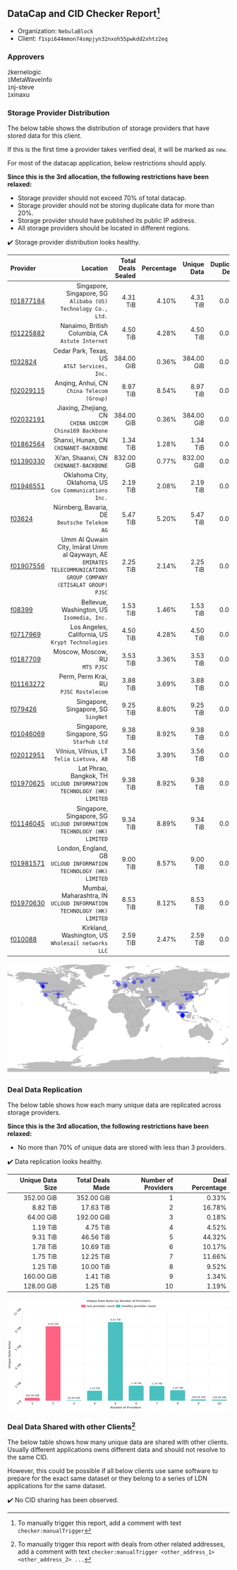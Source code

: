 ## DataCap and CID Checker Report[^1]
 - Organization: `NebulaBlock`
 - Client: `f1spi644mmon74smpjyn32nxoh55pwkdd2xhtz2eq`
### Approvers
`2`kernelogic<br/>`1`MetaWaveInfo<br/>`1`nj-steve<br/>`1`xinaxu

### Storage Provider Distribution
The below table shows the distribution of storage providers that have stored data for this client.

If this is the first time a provider takes verified deal, it will be marked as `new`.

For most of the datacap application, below restrictions should apply.

**Since this is the 3rd allocation, the following restrictions have been relaxed:**
 - Storage provider should not exceed 70% of total datacap.
 - Storage provider should not be storing duplicate data for more than 20%.
 - Storage provider should have published its public IP address.
 - All storage providers should be located in different regions.

✔️ Storage provider distribution looks healthy.

| Provider                                              |                                                                                                            Location | Total Deals Sealed | Percentage | Unique Data | Duplicate Deals |
| :---------------------------------------------------- | ------------------------------------------------------------------------------------------------------------------: | -----------------: | ---------: | ----------: | --------------: |
| [f01877184](https://filfox.info/en/address/f01877184) |                                                    Singapore, Singapore, SG<br/>`Alibaba (US) Technology Co., Ltd.` |           4.31 TiB |      4.10% |    4.31 TiB |           0.00% |
| [f01225882](https://filfox.info/en/address/f01225882) |                                                                 Nanaimo, British Columbia, CA<br/>`Astute Internet` |           4.50 TiB |      4.28% |    4.50 TiB |           0.00% |
| [f032824](https://filfox.info/en/address/f032824)     |                                                                     Cedar Park, Texas, US<br/>`AT&T Services, Inc.` |         384.00 GiB |      0.36% |  384.00 GiB |           0.00% |
| [f02029115](https://filfox.info/en/address/f02029115) |                                                                       Anqing, Anhui, CN<br/>`China Telecom (Group)` |           8.97 TiB |      8.54% |    8.97 TiB |           0.00% |
| [f02032191](https://filfox.info/en/address/f02032191) |                                                          Jiaxing, Zhejiang, CN<br/>`CHINA UNICOM China169 Backbone` |         384.00 GiB |      0.36% |  384.00 GiB |           0.00% |
| [f01862564](https://filfox.info/en/address/f01862564) |                                                                           Shanxi, Hunan, CN<br/>`CHINANET-BACKBONE` |           1.34 TiB |      1.28% |    1.34 TiB |           0.00% |
| [f01390330](https://filfox.info/en/address/f01390330) |                                                                          Xi’an, Shaanxi, CN<br/>`CHINANET-BACKBONE` |         832.00 GiB |      0.77% |  832.00 GiB |           0.00% |
| [f01946551](https://filfox.info/en/address/f01946551) |                                                           Oklahoma City, Oklahoma, US<br/>`Cox Communications Inc.` |           2.19 TiB |      2.08% |    2.19 TiB |           0.00% |
| [f03624](https://filfox.info/en/address/f03624)       |                                                                     Nürnberg, Bavaria, DE<br/>`Deutsche Telekom AG` |           5.47 TiB |      5.20% |    5.47 TiB |           0.00% |
| [f01907556](https://filfox.info/en/address/f01907556) | Umm Al Quwain City, Imārat Umm al Qaywayn, AE<br/>`EMIRATES TELECOMMUNICATIONS GROUP COMPANY (ETISALAT GROUP) PJSC` |           2.25 TiB |      2.14% |    2.25 TiB |           0.00% |
| [f08399](https://filfox.info/en/address/f08399)       |                                                                       Bellevue, Washington, US<br/>`Isomedia, Inc.` |           1.53 TiB |      1.46% |    1.53 TiB |           0.00% |
| [f0717969](https://filfox.info/en/address/f0717969)   |                                                                Los Angeles, California, US<br/>`Krypt Technologies` |           4.50 TiB |      4.28% |    4.50 TiB |           0.00% |
| [f0187709](https://filfox.info/en/address/f0187709)   |                                                                                   Moscow, Moscow, RU<br/>`MTS PJSC` |           3.53 TiB |      3.36% |    3.53 TiB |           0.00% |
| [f01163272](https://filfox.info/en/address/f01163272) |                                                                           Perm, Perm Krai, RU<br/>`PJSC Rostelecom` |           3.88 TiB |      3.69% |    3.88 TiB |           0.00% |
| [f079426](https://filfox.info/en/address/f079426)     |                                                                              Singapore, Singapore, SG<br/>`SingNet` |           9.25 TiB |      8.80% |    9.25 TiB |           0.00% |
| [f01046069](https://filfox.info/en/address/f01046069) |                                                                          Singapore, Singapore, SG<br/>`Starhub Ltd` |           9.38 TiB |      8.92% |    9.38 TiB |           0.00% |
| [f02012951](https://filfox.info/en/address/f02012951) |                                                                        Vilnius, Vilnius, LT<br/>`Telia Lietuva, AB` |           3.56 TiB |      3.39% |    3.56 TiB |           0.00% |
| [f01970625](https://filfox.info/en/address/f01970625) |                                             Lat Phrao, Bangkok, TH<br/>`UCLOUD INFORMATION TECHNOLOGY (HK) LIMITED` |           9.38 TiB |      8.92% |    9.38 TiB |           0.00% |
| [f01146045](https://filfox.info/en/address/f01146045) |                                           Singapore, Singapore, SG<br/>`UCLOUD INFORMATION TECHNOLOGY (HK) LIMITED` |           9.34 TiB |      8.89% |    9.34 TiB |           0.00% |
| [f01981571](https://filfox.info/en/address/f01981571) |                                                London, England, GB<br/>`UCLOUD INFORMATION TECHNOLOGY (HK) LIMITED` |           9.00 TiB |      8.57% |    9.00 TiB |           0.00% |
| [f01970630](https://filfox.info/en/address/f01970630) |                                            Mumbai, Maharashtra, IN<br/>`UCLOUD INFORMATION TECHNOLOGY (HK) LIMITED` |           8.53 TiB |      8.12% |    8.53 TiB |           0.00% |
| [f010088](https://filfox.info/en/address/f010088)     |                                                               Kirkland, Washington, US<br/>`Wholesail networks LLC` |           2.59 TiB |      2.47% |    2.59 TiB |           0.00% |

<img src="https://raw.githubusercontent.com/data-preservation-programs/filplus-checker-assets/main/filecoin-project/filecoin-plus-large-datasets/issues/1530/1697289812471.png"/>

### Deal Data Replication
The below table shows how each many unique data are replicated across storage providers.


**Since this is the 3rd allocation, the following restrictions have been relaxed:**
- No more than 70% of unique data are stored with less than 3 providers.

✔️ Data replication looks healthy.

| Unique Data Size | Total Deals Made | Number of Providers | Deal Percentage |
| ---------------: | ---------------: | ------------------: | --------------: |
|       352.00 GiB |       352.00 GiB |                   1 |           0.33% |
|         8.82 TiB |        17.63 TiB |                   2 |          16.78% |
|        64.00 GiB |       192.00 GiB |                   3 |           0.18% |
|         1.19 TiB |         4.75 TiB |                   4 |           4.52% |
|         9.31 TiB |        46.56 TiB |                   5 |          44.32% |
|         1.78 TiB |        10.69 TiB |                   6 |          10.17% |
|         1.75 TiB |        12.25 TiB |                   7 |          11.66% |
|         1.25 TiB |        10.00 TiB |                   8 |           9.52% |
|       160.00 GiB |         1.41 TiB |                   9 |           1.34% |
|       128.00 GiB |         1.25 TiB |                  10 |           1.19% |

<img src="https://raw.githubusercontent.com/data-preservation-programs/filplus-checker-assets/main/filecoin-project/filecoin-plus-large-datasets/issues/1530/1697289813119.png"/>

### Deal Data Shared with other Clients[^3]
The below table shows how many unique data are shared with other clients.
Usually different applications owns different data and should not resolve to the same CID.

However, this could be possible if all below clients use same software to prepare for the exact same dataset or they belong to a series of LDN applications for the same dataset.

✔️ No CID sharing has been observed.

[^1]: To manually trigger this report, add a comment with text `checker:manualTrigger`

[^2]: Deals from those addresses are combined into this report as they are specified with `checker:manualTrigger`

[^3]: To manually trigger this report with deals from other related addresses, add a comment with text `checker:manualTrigger <other_address_1> <other_address_2> ...`
